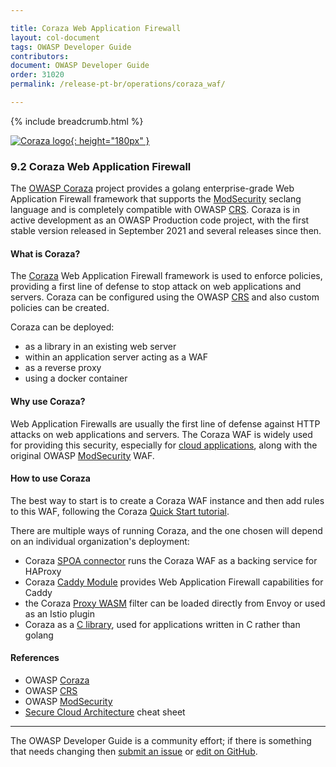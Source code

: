 ```yaml
---

title: Coraza Web Application Firewall
layout: col-document
tags: OWASP Developer Guide
contributors:
document: OWASP Developer Guide
order: 31020
permalink: /release-pt-br/operations/coraza_waf/

---
```


{% include breadcrumb.html %}

[![Coraza logo](../../../assets/images/logos/coraza.png "OWASP Coraza"){: height="180px" }][coraza]

### 9.2 Coraza Web Application Firewall

The [OWASP Coraza][coraza-project] project provides a golang enterprise-grade Web Application Firewall framework
that supports the [ModSecurity][modsec] seclang language and is completely compatible with OWASP [CRS][crs].
Coraza is in active development as an OWASP Production code project,
with the first stable version released in September 2021 and several releases since then.

#### What is Coraza?

The [Coraza][coraza] Web Application Firewall framework is used to enforce policies,
providing a first line of defense to stop attack on web applications and servers.
Coraza  can be configured using the OWASP [CRS][crs] and also custom policies can be created.

Coraza can be deployed:

* as a library in an existing web server
* within an application server acting as a WAF
* as a reverse proxy
* using a docker container

#### Why use Coraza?

Web Application Firewalls are usually the first line of defense against HTTP attacks on web applications and servers.
The Coraza WAF is widely used for providing this security, especially for [cloud applications][cscloud],
along with the original OWASP [ModSecurity][modsec] WAF.

#### How to use Coraza

The best way to start is to create a Coraza WAF instance and then add rules to this WAF,
following the Coraza [Quick Start tutorial][coraza-tutorial].

There are multiple ways of running Coraza, and the one chosen will depend on an individual organization's deployment:

* Coraza [SPOA connector][coraza-spoa] runs the Coraza WAF as a backing service for HAProxy
* Coraza [Caddy Module][coraza-caddy] provides Web Application Firewall capabilities for Caddy
* the Coraza [Proxy WASM][coraza-wasm] filter can be loaded directly from Envoy or used as an Istio plugin
* Coraza as a [C library][coraza-lib], used for applications written in C rather than golang

#### References

* OWASP [Coraza][coraza]
* OWASP [CRS][crs]
* OWASP [ModSecurity][modsec]
* [Secure Cloud Architecture][cscloud] cheat sheet

----

The OWASP Developer Guide is a community effort; if there is something that needs changing
then [submit an issue][issue1102] or [edit on GitHub][edit1102].

[coraza]: https://coraza.io/
[coraza-caddy]: https://github.com/corazawaf/coraza-caddy
[coraza-lib]: https://github.com/corazawaf/libcoraza
[coraza-project]: https://owasp.org/www-project-coraza-web-application-firewall/
[coraza-spoa]: https://coraza.io/connectors/coraza-spoa/
[coraza-tutorial]: https://coraza.io/docs/tutorials/quick-start/
[coraza-wasm]: https://github.com/corazawaf/coraza-proxy-wasm
[cscloud]: https://cheatsheetseries.owasp.org/cheatsheets/Secure_Cloud_Architecture_Cheat_Sheet
[edit1102]: https://github.com/OWASP/www-project-developer-guide/blob/main/draft/11-operations/02-coraza.md
[issue1102]: https://github.com/OWASP/www-project-developer-guide/issues/new?labels=content&template=request.md&title=Update:%2011-operations/02-coraza
[crs]: https://coreruleset.org/
[modsec]: https://owasp.org/www-project-modsecurity/
